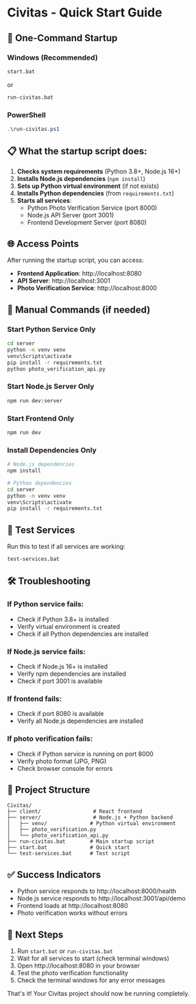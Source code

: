 # Civitas - Quick Start Guide

## 🚀 One-Command Startup

### Windows (Recommended)
```bash
start.bat
```
or
```bash
run-civitas.bat
```

### PowerShell
```powershell
.\run-civitas.ps1
```

## 📋 What the startup script does:

1. **Checks system requirements** (Python 3.8+, Node.js 16+)
2. **Installs Node.js dependencies** (`npm install`)
3. **Sets up Python virtual environment** (if not exists)
4. **Installs Python dependencies** (from `requirements.txt`)
5. **Starts all services**:
   - Python Photo Verification Service (port 8000)
   - Node.js API Server (port 3001)
   - Frontend Development Server (port 8080)

## 🌐 Access Points

After running the startup script, you can access:

- **Frontend Application**: http://localhost:8080
- **API Server**: http://localhost:3001
- **Photo Verification Service**: http://localhost:8000

## 🔧 Manual Commands (if needed)

### Start Python Service Only
```bash
cd server
python -m venv venv
venv\Scripts\activate
pip install -r requirements.txt
python photo_verification_api.py
```

### Start Node.js Server Only
```bash
npm run dev:server
```

### Start Frontend Only
```bash
npm run dev
```

### Install Dependencies Only
```bash
# Node.js dependencies
npm install

# Python dependencies
cd server
python -m venv venv
venv\Scripts\activate
pip install -r requirements.txt
```

## 🧪 Test Services

Run this to test if all services are working:
```bash
test-services.bat
```

## 🛠️ Troubleshooting

### If Python service fails:
- Check if Python 3.8+ is installed
- Verify virtual environment is created
- Check if all Python dependencies are installed

### If Node.js service fails:
- Check if Node.js 16+ is installed
- Verify npm dependencies are installed
- Check if port 3001 is available

### If frontend fails:
- Check if port 8080 is available
- Verify all Node.js dependencies are installed

### If photo verification fails:
- Check if Python service is running on port 8000
- Verify photo format (JPG, PNG)
- Check browser console for errors

## 📁 Project Structure

```
Civitas/
├── client/                 # React frontend
├── server/                 # Node.js + Python backend
│   ├── venv/              # Python virtual environment
│   ├── photo_verification.py
│   └── photo_verification_api.py
├── run-civitas.bat        # Main startup script
├── start.bat              # Quick start
└── test-services.bat      # Test script
```

## ✅ Success Indicators

- Python service responds to http://localhost:8000/health
- Node.js service responds to http://localhost:3001/api/demo
- Frontend loads at http://localhost:8080
- Photo verification works without errors

## 🎯 Next Steps

1. Run `start.bat` or `run-civitas.bat`
2. Wait for all services to start (check terminal windows)
3. Open http://localhost:8080 in your browser
4. Test the photo verification functionality
5. Check the terminal windows for any error messages

That's it! Your Civitas project should now be running completely.
